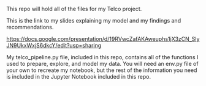This repo will hold all of the files for my Telco project.

This is the link to my slides explaining my model and my findings and recommendations.

https://docs.google.com/presentation/d/19RVwcZafAKAweuphs1jX3zCN_SlyJN9UkxWxjS6dkcY/edit?usp=sharing

My telco_pipeline.py file, included in this repo, contains all of the functions I used to prepare, explore, and model my data. You will need an env.py file of your own to recreate my notebook, but the rest of the information you need is included in the Jupyter Notebook included in this repo.